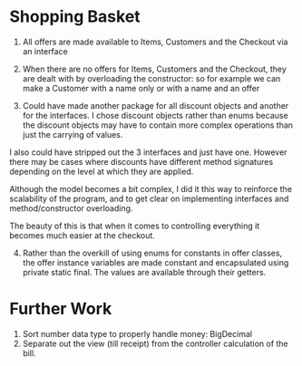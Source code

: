 # Shopping Basket 


1. All offers are made available to Items, Customers and the Checkout via an interface

2. When there are no offers for Items, Customers and the Checkout, they are dealt with by overloading the constructor: so for example we can make a Customer with a name only or with a name and an offer

3. Could have made another package for all discount objects and another for the interfaces. I chose discount objects rather than enums because the discount objects may have to contain more complex operations than just the carrying of values. 

I also could have stripped out the 3 interfaces and just have one. However there may be cases where discounts have different method signatures depending on the level at which they are applied. 

Although the model becomes a bit complex, I did it this way to reinforce the scalability of the program, and to get clear on implementing interfaces and method/constructor overloading.

The beauty of this is that when it comes to controlling everything it becomes much easier at the checkout.

4. Rather than the overkill of using enums for constants in offer classes, the offer instance variables are made constant and encapsulated using private static final. The values are available through their getters. 

# Further Work

1. Sort number data type to properly handle money: BigDecimal
2. Separate out the view (till receipt) from the controller calculation of the bill.


